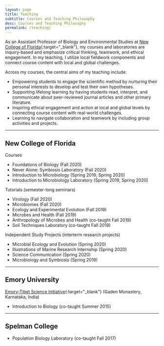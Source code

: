 ```yaml
---
layout: page
title: Teaching
subtitle: Courses and Teaching Philosophy
desc: Courses and Teaching Philosophy
permalink: /teaching/
---
```


<div class="pretty-links">

As an Assistant Professor of Biology and Environmental Studies at [New College of Florida](https://www.ncf.edu){:target="_blank"}, my courses and laboratories are inquiry-based and emphasize critical thinking, teamwork, and ethical engagement. In my teaching, I utilize local fieldwork components and connect course content with local and global challenges.

Across my courses, the central aims of my teaching include:
- Empowering students to engage the scientific method by nurturing their personal interests to develop and test their own hypotheses.
- Supporting lifelong learning by having students read, interpret, and communicate about peer-reviewed journal articles and other primary literature.
- Inspiring ethical engagement and action at local and global levels by connecting course content with real-world challenges.
- Learning to navigate collaboration and teamwork by including group activities and projects.

---

## New College of Florida

Courses
- Foundations of Biology (Fall 2020)
- Never Alone: Symbiosis Laboratory (Fall 2020)
- Introduction to Microbiology (Spring 2019, Spring 2020)
- Introduction to Microbiology Laboratory (Spring 2019, Spring 2020)

Tutorials (semester-long seminars)
- Virology (Fall 2020)
- Microbiomes (Fall 2020)
- Ecology and Experimental Evolution (Fall 2019)
- Microbes and Health (Fall 2019)
- Anthropology of Microbes and Health (co-taught Fall 2019)
- Soil Techniques Laboratory (co-taught Fall 2019)

Independent Study Projects (interterm research projects)
- Microbial Ecology and Evolution (Spring 2020)
- Illustrations of Marine Research Internship (Spring 2020)
- Science Communication (Spring 2020)
- Microbiology and Symbiosis (Spring 2019)

---

## Emory University

[Emory-Tibet Science Initiative](https://tibet.emory.edu/program-overview.html){:target="_blank"} (Gaden Monastery, Karnataka, India)
- Introduction to Biology (co-taught Summer 2015)

---

## Spelman College
- Population Biology Laboratory (co-taught Fall 2017)

</div>
